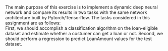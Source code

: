 
The main purpose of this exercise is to implement a dynamic deep neural network and compare its results in two tasks with the same network architecture built by Pytorch/Tensorflow.
The tasks considered in this assignment are as follows: </br> First, we should accomplish a classification algorithm on the loan-eligible dataset and estimate whether a costumer can get a loan or not. Second, we should perform a regression to predict LoanAmount values for the test dataset.
